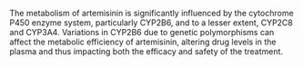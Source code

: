 The metabolism of artemisinin is significantly influenced by the cytochrome P450 enzyme system, particularly CYP2B6, and to a lesser extent, CYP2C8 and CYP3A4. Variations in CYP2B6 due to genetic polymorphisms can affect the metabolic efficiency of artemisinin, altering drug levels in the plasma and thus impacting both the efficacy and safety of the treatment.